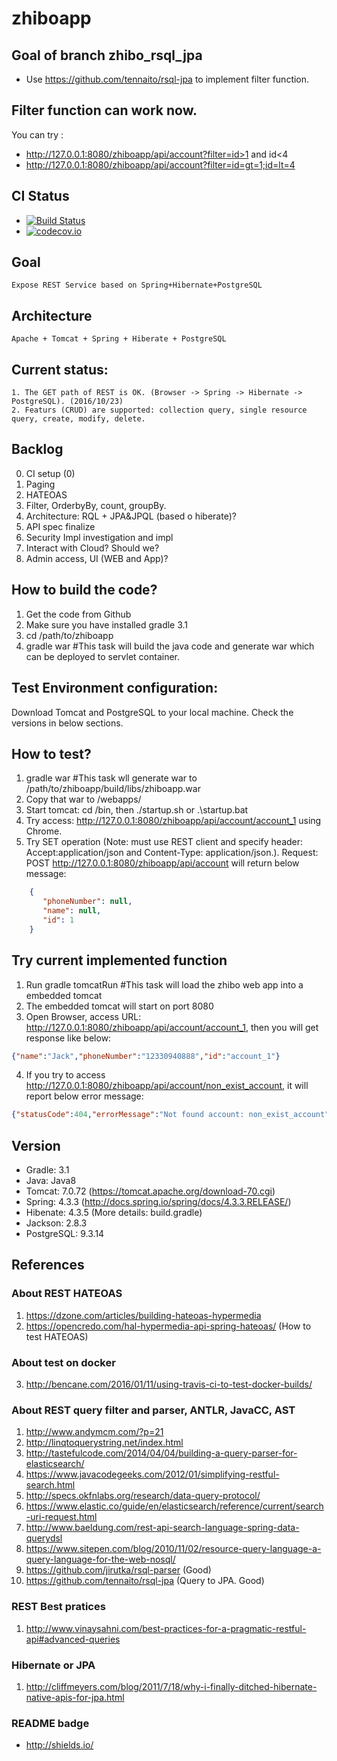 # zhiboapp
## Goal of branch zhibo_rsql_jpa

* Use https://github.com/tennaito/rsql-jpa to implement filter function.

## Filter function can work now.

You can try : 
* http://127.0.0.1:8080/zhiboapp/api/account?filter=id>1 and id<4
* http://127.0.0.1:8080/zhiboapp/api/account?filter=id=gt=1;id=lt=4

## CI Status
* [![Build Status](https://travis-ci.org/LianWaiYuChanChan/zhiboapp.svg?branch=zhibo_rsql_jpa)](https://travis-ci.org/LianWaiYuChanChan/zhiboapp)
* [![codecov.io](https://codecov.io/github/LianWaiYuChanChan/zhiboapp/coverage.svg?branch=zhibo_rsql_jpa)](https://codecov.io/github/LianWaiYuChanChan/zhiboapp?branch=zhibo_rsql_jpa)

## Goal
	Expose REST Service based on Spring+Hibernate+PostgreSQL

## Architecture
	Apache + Tomcat + Spring + Hiberate + PostgreSQL
	
## Current status:
	1. The GET path of REST is OK. (Browser -> Spring -> Hibernate -> PostgreSQL). (2016/10/23)
	2. Featurs (CRUD) are supported: collection query, single resource query, create, modify, delete.
	
## Backlog
0. CI setup (0)
1. Paging
2. HATEOAS
3. Filter, OrderbyBy, count, groupBy.
4. Architecture: RQL + JPA&JPQL (based o hiberate)?
5. API spec finalize
6. Security Impl investigation and impl
7. Interact with Cloud? Should we?
8. Admin access, UI (WEB and App)?

## How to build the code?

1. Get the code from Github
2. Make sure you have installed gradle 3.1
3. cd /path/to/zhiboapp
4. gradle war #This task will build the java code and generate war which can be deployed to servlet container.

## Test Environment configuration:

Download Tomcat and PostgreSQL to your local machine. Check the versions in below sections.
	
## How to test?
1. gradle war #This task wll generate war to /path/to/zhiboapp/build/libs/zhiboapp.war
2. Copy that war to <TomcatHome>/webapps/
3. Start tomcat: cd <TomcatHome>/bin, then ./startup.sh or .\startup.bat
4. Try access: http://127.0.0.1:8080/zhiboapp/api/account/account_1 using Chrome.
5. Try SET operation (Note: must use REST client and specify header: Accept:application/json and Content-Type: application/json.). Request: POST http://127.0.0.1:8080/zhiboapp/api/account will return below message:
```json
    {
       "phoneNumber": null,
       "name": null,
       "id": 1
    }
```

## Try current implemented function

1. Run gradle tomcatRun  #This task will load the zhibo web app into a embedded tomcat
2. The embedded tomcat will start on port 8080
3. Open Browser, access URL: http://127.0.0.1:8080/zhiboapp/api/account/account_1, then you will get response like below:

```json
{"name":"Jack","phoneNumber":"12330940888","id":"account_1"}
```

4. If you try to access http://127.0.0.1:8080/zhiboapp/api/account/non_exist_account, it will report below error message:

```json
{"statusCode":404,"errorMessage":"Not found account: non_exist_account"}
```

## Version
* Gradle: 3.1
* Java: Java8
* Tomcat: 7.0.72 (https://tomcat.apache.org/download-70.cgi)
* Spring: 4.3.3  (http://docs.spring.io/spring/docs/4.3.3.RELEASE/)
* Hibenate: 4.3.5 (More details: build.gradle)
* Jackson: 2.8.3
* PostgreSQL: 9.3.14 

## References

### About REST HATEOAS
1. https://dzone.com/articles/building-hateoas-hypermedia
2. https://opencredo.com/hal-hypermedia-api-spring-hateoas/ (How to test HATEOAS)

### About test on docker
3. http://bencane.com/2016/01/11/using-travis-ci-to-test-docker-builds/

### About REST query filter and parser, ANTLR, JavaCC, AST
1. http://www.andymcm.com/?p=21
2. http://linqtoquerystring.net/index.html
3. http://tastefulcode.com/2014/04/04/building-a-query-parser-for-elasticsearch/
4. https://www.javacodegeeks.com/2012/01/simplifying-restful-search.html
5. http://specs.okfnlabs.org/research/data-query-protocol/
6. https://www.elastic.co/guide/en/elasticsearch/reference/current/search-uri-request.html
7. http://www.baeldung.com/rest-api-search-language-spring-data-querydsl
8. https://www.sitepen.com/blog/2010/11/02/resource-query-language-a-query-language-for-the-web-nosql/
9. https://github.com/jirutka/rsql-parser (Good)
10. https://github.com/tennaito/rsql-jpa (Query to JPA. Good)

### REST Best pratices
1. http://www.vinaysahni.com/best-practices-for-a-pragmatic-restful-api#advanced-queries

### Hibernate or JPA
1. http://cliffmeyers.com/blog/2011/7/18/why-i-finally-ditched-hibernate-native-apis-for-jpa.html

### README badge
* http://shields.io/

